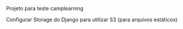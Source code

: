 Projeto para teste camplearning

Configurar Storage do Django para utilizar S3 (para arquivos estáticos)



